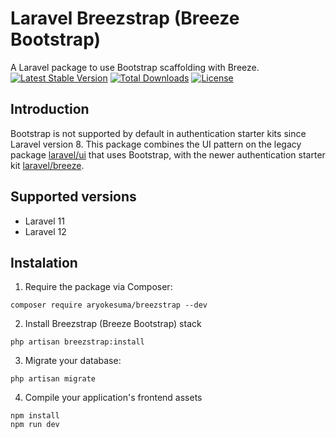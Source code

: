 # Laravel Breezstrap (Breeze Bootstrap)
A Laravel package to use Bootstrap scaffolding with Breeze.
[![Latest Stable Version](http://poser.pugx.org/aryokesuma/breezstrap/v)](https://packagist.org/packages/aryokesuma/breezstrap) 
[![Total Downloads](http://poser.pugx.org/aryokesuma/breezstrap/downloads)](https://packagist.org/packages/aryokesuma/breezstrap) 
[![License](http://poser.pugx.org/aryokesuma/breezstrap/license)](https://packagist.org/packages/aryokesuma/breezstrap)

## Introduction

Bootstrap is not supported by default in authentication starter kits since Laravel version 8. This package combines the UI pattern on the legacy package [laravel/ui](https://github.com/laravel/ui) that uses Bootstrap, with the newer authentication starter kit [laravel/breeze](https://github.com/laravel/breeze).

## Supported versions

* Laravel 11
* Laravel 12

## Instalation

1. Require the package via Composer:

```
composer require aryokesuma/breezstrap --dev
```

2. Install Breezstrap (Breeze Bootstrap) stack

```
php artisan breezstrap:install
```

3. Migrate your database:

```
php artisan migrate
```

4. Compile your application's frontend assets

```
npm install
npm run dev
``` 
